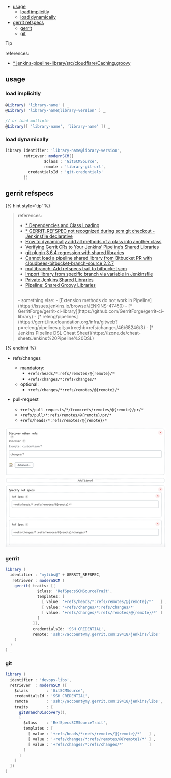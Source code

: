<!-- START doctoc generated TOC please keep comment here to allow auto update -->
<!-- DON'T EDIT THIS SECTION, INSTEAD RE-RUN doctoc TO UPDATE -->

- [usage](#usage)
  - [load implicitly](#load-implicitly)
  - [load dynamically](#load-dynamically)
- [gerrit refspecs](#gerrit-refspecs)
  - [gerrit](#gerrit)
  - [git](#git)

<!-- END doctoc generated TOC please keep comment here to allow auto update -->

> [!TIP]
> references:
> - [* jenkins-pipeline-library/src/cloudflare/Caching.groovy](https://github.com/AckeeDevOps/jenkins-pipeline-library/blob/master/src/cloudflare/Caching.groovy)

## usage
### load implicitly
```groovy
@Library( 'library-name' ) _
@Library( 'library-name@library-version' ) _

// or load multiple
@Library([ 'library-name', 'library-name' ]) _
```

### load dynamically
```groovy
library identifier: 'library-name@library-version',
        retriever: modernSCM([
                 $class : 'GitSCMSource',
                 remote : 'library-git-url',
          credentialsId : 'git-credentials'
        ])
```


## gerrit refspecs

{% hint style='tip' %}
> references:
> - [* Dependencies and Class Loading](https://www.jenkins.io/doc/developer/plugin-development/dependencies-and-class-loading/)
> - [* GERRIT_REFSPEC not recognized during scm git checkout - Jenkinsfile declarative](https://stackoverflow.com/a/69119448/2940319)
> - [How to dynamically add all methods of a class into another class](https://stackoverflow.com/a/45606058/2940319)
> - [Verifying Gerrit CRs to Your Jenkins’ Pipeline’s Shared Libraries](https://dustinoprea.com/2018/07/25/jenkins-how-to-verify-gerrit-crs-to-your-jenkins-pipeline-shared-libraries/)
> - [git plugin 3.6.4 regression with shared libraries](https://issues.jenkins.io/browse/JENKINS-48061?page=com.atlassian.jira.plugin.system.issuetabpanels%3Acomment-tabpanel&showAll=true)
> - [Cannot load a pipeline shared library from Bitbucket PR with cloudbees-bitbucket-branch-source 2.2.7](https://issues.jenkins.io/browse/JENKINS-48295)
> - [multibranch: Add refspecs trait to bitbucket scm](https://opendev.org/jjb/jenkins-job-builder/commit/74d2e1302c748f3db0f4fef03a5ff154e32909ae)
> - [Import library from specific branch via variable in Jenkinsfile](https://stackoverflow.com/questions/60224615/import-library-from-specific-branch-via-variable-in-jenkinsfile)
> - [Private Jenkins Shared Libraries](https://medium.com/@AndrzejRehmann/private-jenkins-shared-libraries-540abe7a0ab7)
> - [Pipeline: Shared Groovy Libraries](https://www.jenkins.io/doc/pipeline/steps/workflow-cps-global-lib/)
> <br>
> - something else:
>   - [Extension methods do not work in Pipeline](https://issues.jenkins.io/browse/JENKINS-47450)
>   - [* GerritForge/gerrit-ci-library](https://github.com/GerritForge/gerrit-ci-library)
>   - [* releng/pipelines](https://gerrit.linuxfoundation.org/infra/gitweb?p=releng/pipelines.git;a=tree;hb=refs/changes/46/68246/3)
>   - [* Jenkins Pipeline DSL Cheat Sheet](https://lzone.de/cheat-sheet/Jenkins%20Pipeline%20DSL)
{% endhint %}

- refs/changes
  - mandatory:
    - `+refs/heads/*:refs/remotes/@{remote}/*`
    - `+refs/changes/*:refs/changes/*`
  - optional:
    - `+refs/changes/*:refs/remotes/@{remote}/*`

- pull-request
  - `+refs/pull-requests/*/from:refs/remotes/@{remote}/pr/*`
  - `+refs/pull/*:refs/remotes/@{remote}/pr/*`
  - `+refs/heads/*:refs/remotes/@{remote}/*`

![gerrit libs](../../screenshot/jenkins/gerrit-libs.png)

### gerrit
```groovy
library (
  identifier : "mylibs@" + GERRIT_REFSPEC,
   retriever : modernSCM (
    gerrit( traits: [[
              $class: 'RefSpecsSCMSourceTrait',
              templates: [
                [ value: '+refs/heads/*:refs/remotes/@{remote}/*'   ] ,
                [ value: '+refs/changes/*:refs/changes/*'           ] ,
                [ value: '+refs/changes/*:refs/remotes/@{remote}/*' ]
              ]
            ]],
            credentialsId: 'SSH_CREDENTIAL',
            remote: 'ssh://account@my.gerrit.com:29418/jenkins/libs'
    )
  )
) _
```

### git
```groovy
library (
  identifier : 'devops-libs',
  retriever  : modernSCM ([
    $class        : 'GitSCMSource',
    credentialsId : 'SSH_CREDENTIAL',
    remote        : 'ssh://account@my.gerrit.com:29418/jenkins/libs',
    traits        : [
      gitBranchDiscovery(),
      [
        $class    : 'RefSpecsSCMSourceTrait',
        templates : [
          [ value : '+refs/heads/*:refs/remotes/@{remote}/*'   ] ,
          [ value : '+refs/changes/*:refs/remotes/@{remote}/*' ] ,
          [ value : '+refs/changes/*:refs/changes/*'           ]
        ]
      ]
    ]
  ])
)
```
